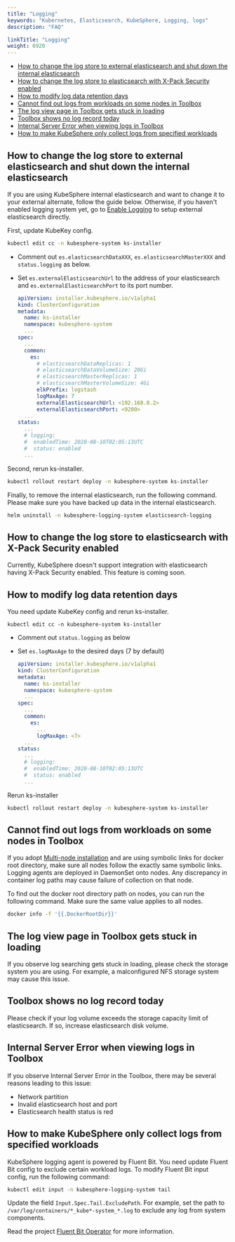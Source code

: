```yaml
---
title: "Logging"
keywords: "Kubernetes, Elasticsearch, KubeSphere, Logging, logs"
description: "FAQ"

linkTitle: "Logging"
weight: 6920
---
```


- [How to change the log store to external elasticsearch and shut down the internal elasticsearch](#how-to-change-the-log-store-to-external-elasticsearch-and-shut-down-the-internal-elasticsearch)
- [How to change the log store to elasticsearch with X-Pack Security enabled](#how-to-change-the-log-store-to-elasticsearch-with-x-pack-security-enabled)
- [How to modify log data retention days](#how-to-modify-log-data-retention-days)
- [Cannot find out logs from workloads on some nodes in Toolbox](#cannot-find-out-logs-from-workloads-on-some-nodes-in-toolbox)
- [The log view page in Toolbox gets stuck in loading](#the-log-view-page-in-toolbox-gets-stuck-in-loading)
- [Toolbox shows no log record today](#toolbox-shows-no-log-record-today)
- [Internal Server Error when viewing logs in Toolbox](#internal-server-error-when-viewing-logs-in-toolbox)
- [How to make KubeSphere only collect logs from specified workloads](#how-to-make-kubesphere-only-collect-logs-from-specified-workloads)

## How to change the log store to external elasticsearch and shut down the internal elasticsearch

If you are using KubeSphere internal elasticsearch and want to change it to your external alternate, follow the guide below. Otherwise, if you haven't enabled logging system yet, go to [Enable Logging](../../logging/) to setup external elasticsearch directly.

First, update KubeKey config.

```bash
kubectl edit cc -n kubesphere-system ks-installer
```

- Comment out `es.elasticsearchDataXXX`, `es.elasticsearchMasterXXX` and `status.logging` as below.

- Set `es.externalElasticsearchUrl` to the address of your elasticsearch and `es.externalElasticsearchPort` to its port number.

  ```yaml
  apiVersion: installer.kubesphere.io/v1alpha1
  kind: ClusterConfiguration
  metadata:
    name: ks-installer
    namespace: kubesphere-system
    ...
  spec:
    ...
    common:
      es:
        # elasticsearchDataReplicas: 1
        # elasticsearchDataVolumeSize: 20Gi
        # elasticsearchMasterReplicas: 1
        # elasticsearchMasterVolumeSize: 4Gi
        elkPrefix: logstash
        logMaxAge: 7
        externalElasticsearchUrl: <192.168.0.2>
        externalElasticsearchPort: <9200>
    ...
  status:
    ...
    # logging:
    #  enabledTime: 2020-08-10T02:05:13UTC
    #  status: enabled
    ...
  ```

Second, rerun ks-installer.

```bash
kubectl rollout restart deploy -n kubesphere-system ks-installer
```

Finally, to remove the internal elasticsearch, run the following command. Please make sure you have backed up data in the internal elasticsearch.

```bash
helm uninstall -n kubesphere-logging-system elasticsearch-logging
```

## How to change the log store to elasticsearch with X-Pack Security enabled

Currently, KubeSphere doesn't support integration with elasticsearch having X-Pack Security enabled. This feature is coming soon.

## How to modify log data retention days

You need update KubeKey config and rerun ks-installer.

```shell
kubectl edit cc -n kubesphere-system ks-installer
```

- Comment out `status.logging` as below

- Set `es.logMaxAge` to the desired days (7 by default)

  ```yaml
  apiVersion: installer.kubesphere.io/v1alpha1
  kind: ClusterConfiguration
  metadata:
    name: ks-installer
    namespace: kubesphere-system
    ...
  spec:
    ...
    common:
      es:
        ...
        logMaxAge: <7>
    ...
  status:
    ...
    # logging:
    #  enabledTime: 2020-08-10T02:05:13UTC
    #  status: enabled
    ...
  ```

Rerun ks-installer

```bash
kubectl rollout restart deploy -n kubesphere-system ks-installer
```

## Cannot find out logs from workloads on some nodes in Toolbox

If you adopt [Multi-node installation](../../../installing-on-linux/introduction/multioverview/) and are using symbolic links for docker root directory, make sure all nodes follow the exactly same symbolic links. Logging agents are deployed in DaemonSet onto nodes. Any discrepancy in container log paths may cause failure of collection on that node. 

To find out the docker root directory path on nodes, you can run the following command. Make sure the same value applies to all nodes.

```bash
docker info -f '{{.DockerRootDir}}'
```

## The log view page in Toolbox gets stuck in loading

If you observe log searching gets stuck in loading, please check the storage system you are using. For example, a malconfigured NFS storage system may cause this issue.  

## Toolbox shows no log record today

Please check if your log volume exceeds the storage capacity limit of elasticsearch. If so, increase elasticsearch disk volume.

## Internal Server Error when viewing logs in Toolbox

If you observe Internal Server Error in the Toolbox, there may be several reasons leading to this issue:

- Network partition
- Invalid elasticsearch host and port
- Elasticsearch health status is red

## How to make KubeSphere only collect logs from specified workloads

KubeSphere logging agent is powered by Fluent Bit. You need update Fluent Bit config to exclude certain workload logs. To modify Fluent Bit input config, run the following command:

```bash
kubectl edit input -n kubesphere-logging-system tail
```

Update the field `Input.Spec.Tail.ExcludePath`. For example, set the path to `/var/log/containers/*_kube*-system_*.log` to exclude any log from system components.

Read the project [Fluent Bit Operator](https://github.com/kubesphere/fluentbit-operator) for more information.
